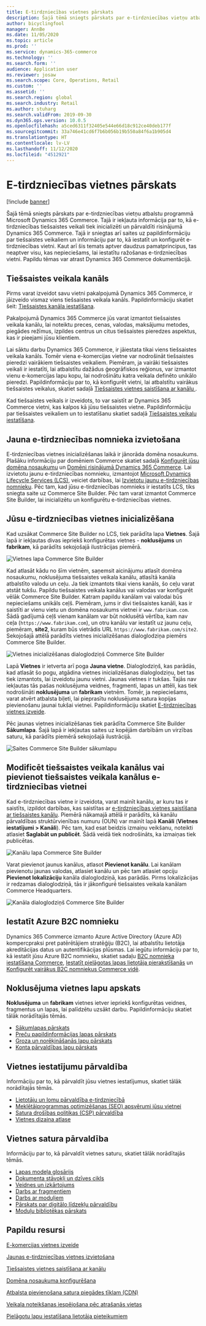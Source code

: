 ```yaml
---
title: E-tirdzniecības vietnes pārskats
description: Šajā tēmā sniegts pārskats par e-tirdzniecības vietņu atbalstu programmā Microsoft Dynamics 365 Commerce.
author: bicyclingfool
manager: AnnBe
ms.date: 11/05/2020
ms.topic: article
ms.prod: ''
ms.service: dynamics-365-commerce
ms.technology: ''
ms.search.form: ''
audience: Application user
ms.reviewer: josaw
ms.search.scope: Core, Operations, Retail
ms.custom: ''
ms.assetid: ''
ms.search.region: global
ms.search.industry: Retail
ms.author: stuharg
ms.search.validFrom: 2019-09-30
ms.dyn365.ops.version: 10.0.5
ms.openlocfilehash: a5ced6311f32405e544e66d18c912ce40deb177f
ms.sourcegitcommit: 33a746e41cd6f7b6b056b19b550a84f6a1b905d4
ms.translationtype: HT
ms.contentlocale: lv-LV
ms.lasthandoff: 11/12/2020
ms.locfileid: "4512921"
---
```

# <a name="e-commerce-site-overview"></a>E-tirdzniecības vietnes pārskats

[!include [banner](includes/banner.md)]

Šajā tēmā sniegts pārskats par e-tirdzniecības vietņu atbalstu programmā Microsoft Dynamics 365 Commerce. Tajā ir iekļauta informācija par to, kā e-tirdzniecības tiešsaistes veikali tiek inicializēti un pārvaldīti risinājumā Dynamics 365 Commerce. Tajā ir sniegtas arī saites uz papildinformāciju par tiešsaistes veikaliem un informāciju par to, kā iestatīt un konfigurēt e-tirdzniecības vietni. Kaut arī šis temats aptver daudzus pamatprincipus, tas neaptver visu, kas nepieciešams, lai iestatītu ražošanas e-tirdzniecības vietni. Papildu tēmas var atrast Dynamics 365 Commerce dokumentācijā.

## <a name="online-store-channel"></a>Tiešsaistes veikala kanāls

Pirms varat izveidot savu vietni pakalpojumā Dynamics 365 Commerce, ir jāizveido vismaz viens tiešsaistes veikala kanāls. Papildinformāciju skatiet šeit: [Tiešsaistes kanāla iestatīšana](channel-setup-online.md). 

Pakalpojumā Dynamics 365 Commerce jūs varat izmantot tiešsaistes veikala kanālu, lai noteiktu preces, cenas, valodas, maksājumu metodes, piegādes režīmus, izpildes centrus un citus tiešsaistes pieredzes aspektus, kas ir pieejami jūsu klientiem.

Lai sāktu darbu Dynamics 365 Commerce, ir jāiestata tikai viens tiešsaistes veikala kanāls. Tomēr viena e-komercijas vietne var nodrošināt tiešsaistes pieredzi vairākiem tiešsaistes veikaliem. Piemēram, ja vairāki tiešsaistes veikali ir iestatīti, lai atbalstītu dažādus ģeogrāfiskos reģionus, var izmantot vienu e-komercijas lapu kopu, lai nodrošinātu katra veikala definēto unikālo pieredzi. Papildinformāciju par to, kā konfigurēt vietni, lai atbalstītu vairākus tiešsaistes veikalus, skatiet sadaļā [Tiešsaistes vietnes saistīšana ar kanālu ](associate-site-online-store.md).

Kad tiešsaistes veikals ir izveidots, to var saistīt ar Dynamics 365 Commerce vietni, kas kalpos kā jūsu tiešsaistes vietne. Papildinformāciju par tiešsaistes veikaliem un to iestatīšanu skatiet sadaļā [Tiešsaistes veikalu iestatīšana](https://docs.microsoft.com/dynamics365/unified-operations/retail/online-stores).

## <a name="deploy-a-new-e-commerce-tenant"></a>Jauna e-tirdzniecības nomnieka izvietošana

E-tirdzniecības vietnes inicializēšanas laikā ir jānorāda domēna nosaukums. Plašāku informāciju par domēniem Commerce skatiet sadaļā [Konfigurēt jūsu domēna nosaukumu](configure-your-domain-name.md) un [Domēni risinājumā Dynamics 365 Commerce](domains-commerce.md). Lai izvietotu jaunu e-tirdzniecības nomnieku, izmantojot [Microsoft Dynamics Lifecycle Services (LCS)](https://docs.microsoft.com/dynamics365/unified-operations/dev-itpro/lifecycle-services/lcs-user-guide), veiciet darbības, lai [Izvietotu jaunu e-tirdzniecības nomnieku](deploy-ecommerce-site.md). Pēc tam, kad jūsu e-tirdzniecības nomnieks ir iestatīts LCS, tiks sniegta saite uz Commerce Site Builder. Pēc tam varat izmantot Commerce Site Builder, lai inicializētu un konfigurētu e-tirdzniecības vietnes.

## <a name="initialize-your-e-commerce-site"></a>Jūsu e-tirdzniecības vietnes inicializēšana

Kad uzsākat Commerce Site Builder no LCS, tiek parādīta lapa **Vietnes**. Šajā lapā ir iekļautas divas iepriekš konfigurētas vietnes - **noklusējums** un **fabrikam**, kā parādīts sekojošajā ilustrācijas piemērā.

![Vietnes lapa Commerce Site Builder](media/e-commerce-site-01.png)

Kad atlasāt kādu no šīm vietnēm, saņemsit aicinājumu atlasīt domēna nosaukumu, noklusējuma tiešsaistes veikala kanālu, atlasītā kanāla atbalstīto valodu un ceļu. Ja tiek izmantots tikai viens kanāls, šo ceļu varat atstāt tukšu. Papildu tiešsaistes veikala kanālus vai valodas var konfigurēt vēlāk Commerce Site Builder. Katram papildu kanālam vai valodai būs nepieciešams unikāls ceļš. Piemēram, jums ir divi tiešsaistes kanāli, kas ir saistīti ar vienu vietu un domēna nosaukums vietnei ir `www.fabrikam.com`. Šādā gadījumā ceļš vienam kanālam var būt noklusētā vērtība, kam nav ceļa (`https://www.fabrikam.com`), un otru kanālu var iestatīt uz jaunu ceļu, piemēram, **site2**, kuram būs vietrādis URL `https://www.fabrikam.com/site2`. Sekojošajā attēlā parādīts vietnes inicializēšanas dialoglodziņa piemērs Commerce Site Builder.

![Vietnes inicializēšanas dialoglodziņš Commerce Site Builder](media/e-commerce-site-02.png)

Lapā **Vietnes** ir ietverta arī poga **Jauna vietne**. Dialoglodziņš, kas parādās, kad atlasāt šo pogu, atgādina vietnes inicializēšanas dialoglodziņu, bet tas tiek izmantots, lai izveidotu jaunu vietni. Jaunas vietnes ir tukšas. Tajās nav iekļautas tās pašas noklusējuma veidnes, fragmenti, lapas un attēli, kas tiek nodrošināti **noklusējuma** un **fabrikam** vietnēm. Tomēr, ja nepieciešams, varat atvērt atbalsta biļeti, lai pieprasītu noklusējuma satura kopijas pievienošanu jaunai tukšai vietnei. Papildinformāciju skatiet [E-tirdzniecības vietnes izveide](create-ecommerce-site.md).

Pēc jaunas vietnes inicializēšanas tiek parādīta Commerce Site Builder **Sākumlapa**. Šajā lapā ir iekļautas saites uz kopējām darbībām un virzības saturu, kā parādīts piemērā sekojošajā ilustrācijā.

![Saites Commerce Site Builder sākumlapu](media/e-commerce-site-03.png)

## <a name="modify-online-store-channels-or-add-online-store-channels-to-an-e-commerce-site"></a>Modificēt tiešsaistes veikala kanālus vai pievienot tiešsaistes veikala kanālus e-tirdzniecības vietnei

Kad e-tirdzniecības vietne ir izveidota, varat mainīt kanālu, ar kuru tas ir saistīts, izpildot darbības, kas saistītas ar [e-tirdzniecības vietnes saistīšana ar tiešsaistes kanālu](associate-site-online-store.md). Piemērā nākamajā attēlā ir parādīts, kā kanālu pārvaldības struktūrvienības numuru (OUN) var mainīt lapā **Kanāli** (**Vietnes iestatījumi \> Kanāli**). Pēc tam, kad esat beidzis izmaiņu veikšanu, noteikti atlasiet **Saglabāt un publicēt**. Šādā veidā tiek nodrošināts, ka izmaiņas tiek publicētas.

![Kanālu lapa Commerce Site Builder](media/e-commerce-site-04.png)

Varat pievienot jaunus kanālus, atlasot **Pievienot kanālu**. Lai kanālam pievienotu jaunas valodas, atlasiet kanālu un pēc tam atlasiet opciju **Pievienot lokalizāciju** kanāla dialoglodziņā, kas parādās. Pirms lokalizācijas ir redzamas dialoglodziņā, tās ir jākonfigurē tiešsaistes veikala kanālam Commerce Headquarters.

![Kanāla dialoglodziņš Commerce Site Builder](media/e-commerce-site-05.png)

## <a name="set-up-an-azure-b2c-tenant"></a>Iestatīt Azure B2C nomnieku

Dynamics 365 Commerce izmanto Azure Active Directory (Azure AD) kompercpraksi pret patērētājiem stratēģiju (B2C), lai atbalstītu lietotāja akreditācijas datus un autentifikācijas plūsmas. Lai iegūtu informāciju par to, kā iestatīt jūsu Azure B2C nomnieku, skatiet sadaļu [B2C nomnieka iestatīšana Commerce](set-up-b2c-tenant.md), [Iestatīt pielāgotas lapas lietotāja pierakstīšanās](custom-pages-user-logins.md) un [Konfigurēt vairākus B2C nomniekus Commerce vidē](configure-multi-b2c-tenants.md).

## <a name="overview-of-the-default-site-pages"></a>Noklusējuma vietnes lapu apskats

**Noklusējuma** un **fabrikam** vietnes ietver iepriekš konfigurētas veidnes, fragmentus un lapas, lai palīdzētu uzsākt darbu. Papildinformāciju skatiet tālāk norādītajās tēmās.

- [Sākumlapas pārskats](quick-tour-home-page.md)
- [Preču papildinformācijas lapas pārskats](quick-tour-pdp.md)
- [Groza un norēķināšanās lapu pārskats](quick-tour-cart-checkout.md)
- [Konta pārvaldības lapu pārskats](quick-tour-account-management.md)

## <a name="manage-site-settings"></a>Vietnes iestatījumu pārvaldība

Informāciju par to, kā pārvaldīt jūsu vietnes iestatījumus, skatiet tālāk norādītajās tēmās.

- [Lietotāju un lomu pārvaldība e-tirdzniecībā](manage-ecommerce-users-roles.md)
- [Meklētājprogrammas optimizēšanas (SEO) apsvērumi jūsu vietnei](/search-engine-optimization-considerations.md)
- [Satura drošības politikas (CSP) pārvaldība](manage-csp.md)
- [Vietnes dizaina atlase](select-site-theme.md)

## <a name="manage-site-content"></a>Vietnes satura pārvaldība

Informāciju par to, kā pārvaldīt vietnes saturu, skatiet tālāk norādītajās tēmās.

- [Lapas modeļa glosārijs](page-elements-overview.md)
- [Dokumenta stāvokļi un dzīves cikls](document-states-overview.md)
- [Veidnes un izkārtojums](templates-layouts-overview.md)
- [Darbs ar fragmentiem](work-with-fragments.md)
- [Darbs ar moduļiem](work-with-modules.md)
- [Pārskats par digitālo līdzekļu pārvaldību](dam-overview.md)
- [Moduļu bibliotēkas pārskats](starter-kit-overview.md)

## <a name="additional-resources"></a>Papildu resursi

[E-komercijas vietnes izveide](create-ecommerce-site.md)

[Jaunas e-tirdzniecības vietnes izvietošana](deploy-ecommerce-site.md)

[Tiešsaistes vietnes saistīšana ar kanālu](associate-site-online-store.md)

[Domēna nosaukuma konfigurēšana](configure-your-domain-name.md)

[Atbalsta pievienošana satura piegādes tīklam (CDN)](add-cdn-support.md)

[Veikala noteikšanas iespējošana pēc atrašanās vietas](enable-store-detection.md)

[Pielāgotu lapu iestatīšana lietotāja pieteikumiem](custom-pages-user-logins.md)
